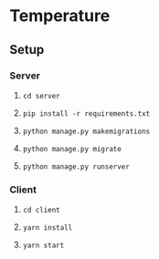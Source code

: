 # Temperature

## Setup

### Server

1. `cd server`

2. `pip install -r requirements.txt`

3. `python manage.py makemigrations`

4. `python manage.py migrate`

5. `python manage.py runserver`

### Client

1. `cd client`

2. `yarn install`

3. `yarn start`
